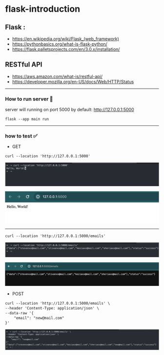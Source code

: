 # flask-introduction

## Flask : 
- https://en.wikipedia.org/wiki/Flask_(web_framework)
- https://pythonbasics.org/what-is-flask-python/
- https://flask.palletsprojects.com/en/3.0.x/installation/

## RESTful API
- https://aws.amazon.com/what-is/restful-api/
- https://developer.mozilla.org/en-US/docs/Web/HTTP/Status
---
### How to run server :rocket:
server will running on port 5000 by default: http://127.0.0.1:5000
```commandline
flask --app main run
```
---
### how to test :white_check_mark:
- GET
```commandline
curl --location 'http://127.0.0.1:5000'
```
![hello world curl](./img/hello-world-curl.png "hello world curl")

![hello world](./img/hello-world.png "hello world")

---

```commandline
curl --location 'http://127.0.0.1:5000/emails'
```
![email list curl](./img/email-list-curl.png "email list curl")

![email list](./img/email-list.png "email list")

- POST
```commandline
curl --location 'http://127.0.0.1:5000/emails' \
--header 'Content-Type: application/json' \
--data-raw '{
    "email": "new@mail.com"
}'
```
![email post curl](./img/email-post-curl.png "email post curl")

